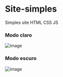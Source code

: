 # Site-simples
Simples site HTML CSS JS

### Modo claro
![image](https://github.com/user-attachments/assets/8c4e0942-911c-4302-88aa-8cfc5d91fb09)

### Modo escuro
![image](https://github.com/user-attachments/assets/e73c43be-80fa-4ae0-9fe7-63306ead47b1)
